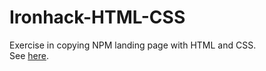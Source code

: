 # Ironhack-HTML-CSS
Exercise in copying NPM landing page with HTML and CSS. </br>
See <a href="https://allynkalda.github.io/Ironhack-HTML-CSS/">here</a>.
